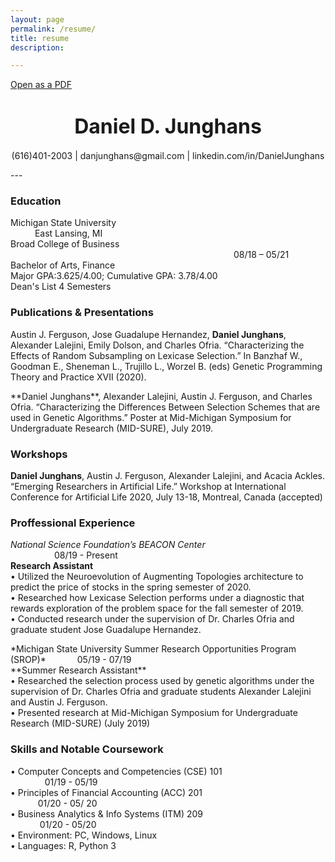 ```yaml
---
layout: page
permalink: /resume/
title: resume
description: 

---
```

[Open as a PDF](/assets/pdf/resume.pdf)
<h1 style="text-align: center;"><font size="+3"> Daniel D. Junghans </font></h1>
<p style="text-align: center;">(616)401-2003 | danjunghans@gmail.com | linkedin.com/in/DanielJunghans</p>
---

### Education
Michigan State University     &emsp; &emsp; &emsp; &emsp; &emsp; &emsp; &emsp; &emsp; &emsp; &emsp; &emsp; &emsp; &emsp; &emsp; &emsp; &emsp; &emsp; &emsp;&emsp;&ensp;     East Lansing, MI    
Broad College of Business &emsp;&emsp;&emsp;&emsp;&emsp;&emsp;&emsp;&emsp;&emsp;&emsp;&emsp;&emsp;&emsp;&emsp;&emsp;&emsp;&emsp;&emsp;&emsp;&emsp;&emsp;&emsp;&emsp;&ensp;&ensp;&ensp;&emsp;08/18 – 05/21  
Bachelor of Arts, Finance <br />
Major GPA:3.625/4.00; Cumulative GPA: 3.78/4.00 <br />
Dean's List 4 Semesters                                   
### Publications & Presentations
Austin J. Ferguson, Jose Guadalupe Hernandez, **Daniel Junghans**, Alexander Lalejini, Emily Dolson, and Charles Ofria. “Characterizing the Effects of Random Subsampling on Lexicase Selection.” In Banzhaf W., Goodman E., Sheneman L., Trujillo L., Worzel B. (eds) Genetic Programming Theory and Practice XVII (2020).
<p></p> 
**Daniel Junghans**, Alexander Lalejini, Austin J. Ferguson, and Charles Ofria. “Characterizing the Differences Between Selection Schemes that are used in Genetic Algorithms.” Poster at Mid-Michigan Symposium for Undergraduate Research (MID-SURE), July 2019.

### Workshops
**Daniel Junghans**, Austin J. Ferguson, Alexander Lalejini, and Acacia Ackles. “Emerging Researchers in Artificial Life.” Workshop at International Conference for Artificial Life 2020, July 13-18, Montreal, Canada (accepted)
### Proffessional Experience
*National Science Foundation’s BEACON Center*  &emsp;&emsp;&emsp;&emsp;&emsp;&emsp;&emsp;&emsp;&emsp;&emsp;
&emsp;&emsp;&emsp;&emsp;&emsp;08/19 - Present <br />
**Research Assistant**     <br /> 
•	Utilized the Neuroevolution of Augmenting Topologies architecture to predict the price of stocks in the spring semester of 2020.                                                                                  
•	Researched how Lexicase Selection performs under a diagnostic that rewards exploration of the problem space for the fall semester of 2019. <br />
•	Conducted research under the supervision of Dr. Charles Ofria and graduate student Jose Guadalupe Hernandez.
<p></p>
*Michigan State University Summer Research Opportunities Program (SROP)*  &emsp;&ensp;&ensp;&ensp;&ensp; 05/19 - 07/19     <br />
**Summer Research Assistant** <br />
•	Researched the selection process used by genetic algorithms under the supervision of Dr. Charles Ofria and graduate students Alexander Lalejini and Austin J. Ferguson. <br />
•	Presented research at Mid-Michigan Symposium for Undergraduate Research (MID-SURE) (July 2019)

### Skills and Notable Coursework <br />
•	Computer Concepts and Competencies (CSE) 101 &ensp; &ensp; &emsp; &ensp; &ensp; &emsp; &emsp; &ensp; &ensp; &emsp; &ensp; &emsp; &ensp; &nbsp; &emsp; 01/19 - 05/19 <br />
•	Principles of Financial Accounting (ACC) 201 &emsp; &emsp; &emsp; &emsp; &ensp; &ensp; &emsp; &ensp; &emsp; &ensp; &ensp; &ensp; &emsp; &emsp; &emsp; &nbsp; 01/20 - 05/ 20                         
•	Business Analytics & Info Systems (ITM) 209 &ensp; &ensp; &emsp; &ensp; &emsp; &emsp; &emsp; &emsp; &emsp; &emsp; &ensp; &ensp; &ensp; &ensp; &emsp; &emsp; 01/20 - 05/20                            
•	Environment: PC, Windows, Linux <br />
•	Languages: R, Python 3 <br />
